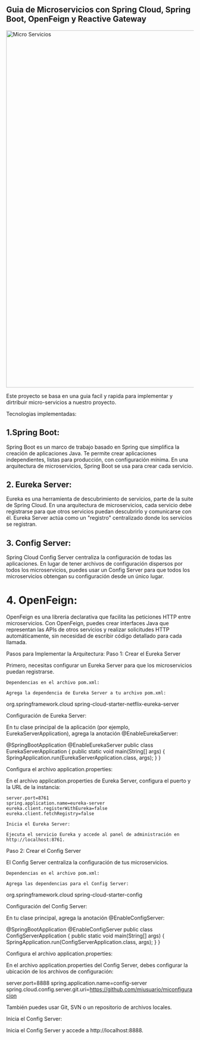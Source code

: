 ## Guia de Microservicios con Spring Cloud, Spring Boot, OpenFeign y Reactive Gateway
<img width="959" alt="Micro Servicios" src="https://github.com/user-attachments/assets/653de87b-7cc1-43a7-915c-a8d9d74b9182" />

Este proyecto se basa en una guia facil y rapida para implementar y dirtribuir micro-servicios a nuestro proyecto.

Tecnologias implementadas:

## 1.Spring Boot:

Spring Boot es un marco de trabajo basado en Spring que simplifica la creación de aplicaciones Java. Te permite crear aplicaciones independientes, listas para producción, con configuración mínima. En una arquitectura de microservicios, Spring Boot se usa para crear cada servicio.

## 2. Eureka Server:

Eureka es una herramienta de descubrimiento de servicios, parte de la suite de Spring Cloud. En una arquitectura de microservicios, cada servicio debe registrarse para que otros servicios puedan descubrirlo y comunicarse con él. Eureka Server actúa como un "registro" centralizado donde los servicios se registran.

## 3. Config Server:

Spring Cloud Config Server centraliza la configuración de todas las aplicaciones. En lugar de tener archivos de configuración dispersos por todos los microservicios, puedes usar un Config Server para que todos los microservicios obtengan su configuración desde un único lugar.

# 4. OpenFeign:

OpenFeign es una librería declarativa que facilita las peticiones HTTP entre microservicios. Con OpenFeign, puedes crear interfaces Java que representan las APIs de otros servicios y realizar solicitudes HTTP automáticamente, sin necesidad de escribir código detallado para cada llamada.

Pasos para Implementar la Arquitectura:
Paso 1: Crear el Eureka Server

Primero, necesitas configurar un Eureka Server para que los microservicios puedan registrarse.

    Dependencias en el archivo pom.xml:

    Agrega la dependencia de Eureka Server a tu archivo pom.xml:

<dependency>
    <groupId>org.springframework.cloud</groupId>
    <artifactId>spring-cloud-starter-netflix-eureka-server</artifactId>
</dependency>

Configuración de Eureka Server:

En tu clase principal de la aplicación (por ejemplo, EurekaServerApplication), agrega la anotación @EnableEurekaServer:


@SpringBootApplication
@EnableEurekaServer
public class EurekaServerApplication {
    public static void main(String[] args) {
        SpringApplication.run(EurekaServerApplication.class, args);
    }
}



Configura el archivo application.properties:

En el archivo application.properties de Eureka Server, configura el puerto y la URL de la instancia:

    server.port=8761
    spring.application.name=eureka-server
    eureka.client.registerWithEureka=false
    eureka.client.fetchRegistry=false

    Inicia el Eureka Server:

    Ejecuta el servicio Eureka y accede al panel de administración en http://localhost:8761.

Paso 2: Crear el Config Server

El Config Server centraliza la configuración de tus microservicios.

    Dependencias en el archivo pom.xml:

    Agrega las dependencias para el Config Server:

<dependency>
    <groupId>org.springframework.cloud</groupId>
    <artifactId>spring-cloud-starter-config</artifactId>
</dependency>

Configuración del Config Server:

En tu clase principal, agrega la anotación @EnableConfigServer:

@SpringBootApplication
@EnableConfigServer
public class ConfigServerApplication {
    public static void main(String[] args) {
        SpringApplication.run(ConfigServerApplication.class, args);
    }
}

Configura el archivo application.properties:

En el archivo application.properties del Config Server, debes configurar la ubicación de los archivos de configuración:

server.port=8888
spring.application.name=config-server
spring.cloud.config.server.git.uri=https://github.com/miusuario/miconfiguracion

También puedes usar Git, SVN o un repositorio de archivos locales.

Inicia el Config Server:

Inicia el Config Server y accede a http://localhost:8888.



